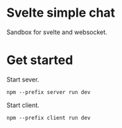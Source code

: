 # Svelte simple chat

Sandbox for svelte and websocket.


# Get started

Start sever.

```
npm --prefix server run dev
```

Start client.

```
npm --prefix client run dev
```
